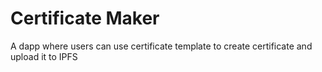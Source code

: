 # Certificate Maker
A dapp where users can use certificate template to create certificate and upload it to IPFS